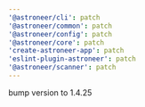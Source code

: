 ```yaml
---
'@astroneer/cli': patch
'@astroneer/common': patch
'@astroneer/config': patch
'@astroneer/core': patch
'create-astroneer-app': patch
'eslint-plugin-astroneer': patch
'@astroneer/scanner': patch
---
```


bump version to 1.4.25
